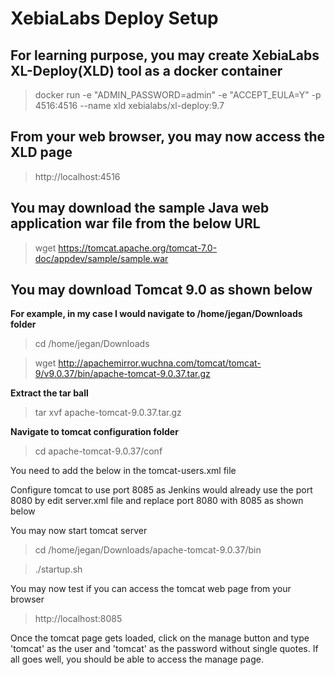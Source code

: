 # XebiaLabs Deploy Setup

## For learning purpose, you may create XebiaLabs XL-Deploy(XLD) tool as a docker container

> docker run -e "ADMIN_PASSWORD=admin" -e "ACCEPT_EULA=Y" -p 4516:4516 --name xld xebialabs/xl-deploy:9.7

## From your web browser, you may now access the XLD page

> http://localhost:4516

## You may download the sample Java web application war file from the below URL

> wget https://tomcat.apache.org/tomcat-7.0-doc/appdev/sample/sample.war 

## You may download Tomcat 9.0 as shown below

<strong>For example, in my case I would navigate to /home/jegan/Downloads folder</strong>

> cd /home/jegan/Downloads

> wget http://apachemirror.wuchna.com/tomcat/tomcat-9/v9.0.37/bin/apache-tomcat-9.0.37.tar.gz

<strong> Extract the tar ball</strong>

> tar xvf apache-tomcat-9.0.37.tar.gz

<strong>Navigate to tomcat configuration folder</strong>

> cd apache-tomcat-9.0.37/conf

You need to add the below in the tomcat-users.xml file

<role rolename="manager-script"/>
<role rolename="manager-gui"/>
<user username="tomcat" password="tomcat" roles="manager-script,manager-gui"/>

Configure tomcat to use port 8085 as Jenkins would already use the port 8080 by edit server.xml file
and replace port 8080 with 8085 as shown below

<Connector port="8085" protocol="HTTP/1.1"
           connectionTimeout="20000"
           redirectPort="8443" />

You may now start tomcat server

> cd /home/jegan/Downloads/apache-tomcat-9.0.37/bin

> ./startup.sh

You may now test if you can access the tomcat web page from your browser

> http://localhost:8085

Once the tomcat page gets loaded, click on the manage button and type 'tomcat' as the user and 'tomcat' as the
password without single quotes. If all goes well, you should be able to access the manage page.
